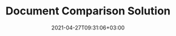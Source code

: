 ---
############################# Static ############################
layout: "product"
date: 2021-04-27T09:31:06+03:00
draft: false

############################# Head ############################
head_title: "Cloud, On-Premise Document Comparison Solutions & Apps"
head_description: "Compare documents for content and style differences across popular platforms. Accept or reject changes with our Cloud API, SDKs, or online comparison tool"

############################# Header ############################
title: "Document Comparison Solution"
description: "Compare documents for content and style differences across popular platforms. Accept or reject changes with our Cloud API, SDKs, or online comparison tool‎"

############################# APIs ###############################
apis:
  enable: true

  api:
    # api loop
    - title: "GroupDocs.Comparison Cloud APIs Include"
      link: "/comparison/family/"
      label: "View All Cloud APIs"
      api_product:
        # api_product loop
        - link: "/comparison/curl/"
          img_alt: "GroupDocs.Comparison Cloud for cURL"
          image: "/sdk/272x272/groupdocs_comparison-for-curl.webp"
          product: "GroupDocs.Comparison"
          platform: "Cloud for cURL"
          content: "Interact with the document comparison REST API using cURL. Quickly detect differences between documents of the same format."

        # api_product loop
        - link: "/comparison/net/"
          img_alt: "GroupDocs.Comparison Cloud SDK for .NET"
          image: "/sdk/272x272/groupdocs_comparison-for-net.webp"
          product: "GroupDocs.Comparison"
          platform: "Cloud SDK for .NET"
          content: ".NET SDK to communicate with the file comparison RESTful API. Add document comparison feature in your application or create a difference checker tool in .NET."

        # api_product loop
        - link: "/comparison/java/"
          img_alt: "GroupDocs.Comparison Cloud SDK for Java"
          image: "/sdk/272x272/groupdocs_comparison-for-java.webp"
          product: "GroupDocs.Comparison"
          platform: "Cloud SDK for Java"
          content: "Perform an in-detail comparison between two documents of the same format in your Java applications. Use the specially designed document comparison Cloud API & Java SDK."

    # api loop
    - title: "GroupDocs.Comparison On Premise APIs Include"
      link: "https://products.groupdocs.com/comparison/"
      label: "View All On Premise APIs"
      api_product:
        # api_product loop
        - link: "https://products.groupdocs.com/comparison/net/"
          img_alt: "GroupDocs.Comparison for .NET"
          image: "/logo/net/groupdocs-comparison.png"
          product: "GroupDocs.Comparison"
          platform: ".NET"
          content: "Native .NET API to efficiently add, edit or delete comparisons from documents and images. Supports working with all popular comparison types."

        # api_product loop
        - link: "https://products.groupdocs.com/comparison/java/"
          img_alt: "GroupDocs.Comparison for Java"
          image: "/logo/java/groupdocs-comparison.png"
          product: "GroupDocs.Comparison"
          platform: "Java"
          content: "Java file comparison API to comprehensively annotate most common document and image file formats on any operating system with JDK installed."

     # api loop
    - title: "GroupDocs.Comparison Cross Platform Apps Include"
      link: "https://products.groupdocs.app/comparison/family"
      label: "View All Cross Platform Apps"
      api_product:
        # api_product loop
        - link: "https://products.groupdocs.app/comparison/total"
          img_alt: "GroupDocs.Comparison Total"
          image: "/logo/app/groupdocs_comparison-app.png"
          product: "GroupDocs.Comparison"
          platform: "Total"
          content: "Annotate more than 30 document formats online from any browser."

        # api_product loop
        - link: "https://products.groupdocs.app/comparison/docx"
          img_alt: "GroupDocs.Comparison DOCX"
          image: "/logo/app/groupdocs_words-app.png"
          product: "GroupDocs.Comparison"
          platform: "DOCX"
          content: "Add comparisons in Microsoft Word documents online without any subscription."

        # api_product loop
        - link: "https://products.groupdocs.app/comparison/pdf"
          img_alt: "GroupDocs.Comparison PDF"
          image: "/logo/app/groupdocs_pdf-app.png"
          product: "GroupDocs.Comparison"
          platform: "PDF"
          content: "Annotate PDF documents online for free, from your web browser."   

############################# Back to top ###############################
back_to_top:
  enable: true
---